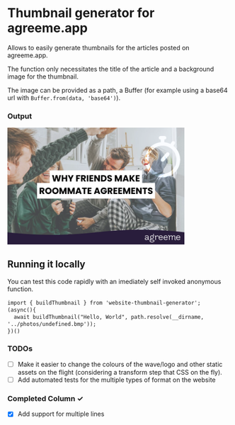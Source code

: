 # Thumbnail generator for agreeme.app

Allows to easily generate thumbnails for the articles posted on agreeme.app.

The function only necessitates the title of the article and a background image for the thumbnail.

The image can be provided as a path, a Buffer (for example using a base64 url with `Buffer.from(data, 'base64')`).

### Output
<img src="./doc/example-output.png" width="400">


## Running it locally

You can test this code rapidly with an imediately self invoked anonymous function.

```
import { buildThumbnail } from 'website-thumbnail-generator';
(async(){
  await buildThumbnail("Hello, World", path.resolve(__dirname, '../photos/undefined.bmp'));
})()
```

### TODOs
- [ ] Make it easier to change the colours of the wave/logo and other static assets on the flight (considering a transform step that CSS on the fly).
- [ ] Add automated tests for the multiple types of format on the website

### Completed Column ✓
- [x] Add support for multiple lines